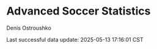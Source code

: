 # Advanced Soccer Statistics
Denis Ostroushko

<!-- gfm -->

Last successful data update: 2025-05-13 17:16:01 CST
